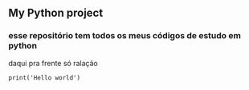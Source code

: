 ## My Python project

### esse repositório tem todos os meus códigos de estudo em python

daqui pra frente só ralação

```console
print('Hello world')
```
